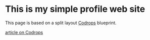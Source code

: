 This is my simple profile web site
=========

This page is based on a split layout [Codrops](http://www.codrops.com) blueprint.

[article on Codrops](http://tympanus.net/codrops/?p=16693)

